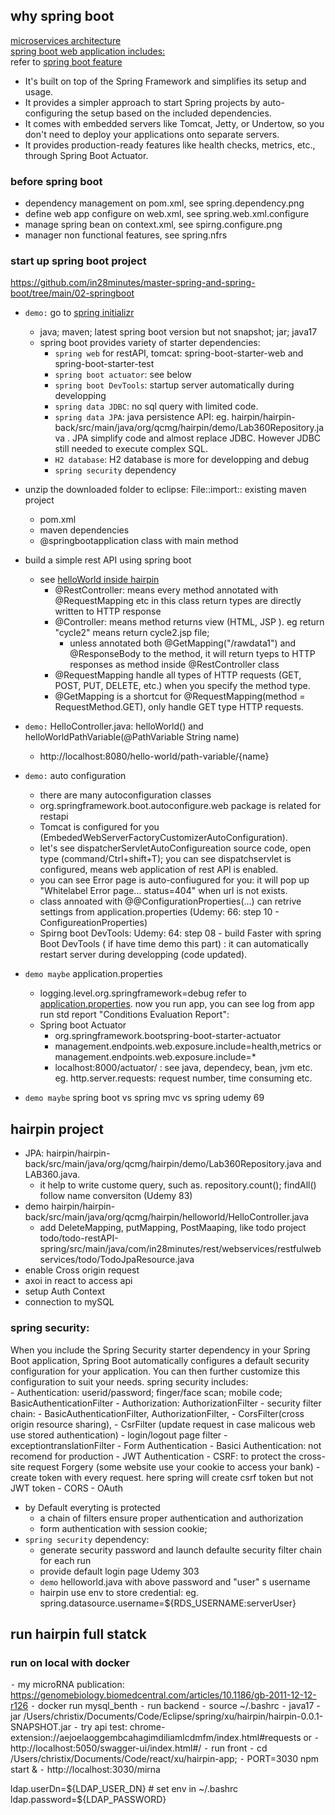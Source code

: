 ## why spring boot
[microservices architecture ](https://www.bing.com/images/search?q=microservices+architecture&form=HDRSC3&first=1) <br>
[spring boot web application includes:](https://www.bing.com/images/search?view=detailV2&ccid=xoKsqSEp&id=EC33797EF0256EA2E91E023C8E0FF478D04A29B7&thid=OIP.xoKsqSEpNgO0nHRzQW7PzAHaD5&mediaurl=https%3a%2f%2fmiro.medium.com%2fmax%2f1104%2f0*gRDrg7AZtZ6FJJg5.png&exph=580&expw=1104&q=web+application+concepts+spring+boot&simid=608011496897670007&FORM=IRPRST&ck=C173FDD7058CE4490C60128040041A34&selectedIndex=2&itb=0&ajaxhist=0&ajaxserp=0) <br>
refer to [spring boot feature](https://spring.io/projects/spring-boot)
- It's built on top of the Spring Framework and simplifies its setup and usage.
- It provides a simpler approach to start Spring projects by auto-configuring the setup based on the included dependencies. 
- It comes with embedded servers like Tomcat, Jetty, or Undertow, so you don't need to deploy your applications onto separate servers.
- It provides production-ready features like health checks, metrics, etc., through Spring Boot Actuator.
  
### before spring boot
-  dependency management on pom.xml, see spring.dependency.png
-  define web app configure on web.xml, see spring.web.xml.configure
-  manage spring bean on context.xml, see spirng.configure.png
-  manager non functional features, see spring.nfrs

### start up spring boot project
https://github.com/in28minutes/master-spring-and-spring-boot/tree/main/02-springboot
- `demo:` go to [spring initializr](https://start.spring.io/)
  - java; maven; latest spring boot version but not snapshot; jar; java17
  - spring boot provides variety of starter dependencies:
     - `spring web` for restAPI, tomcat: spring-boot-starter-web and spring-boot-starter-test
     - `spring boot actuator`: see below
     - `spring boot DevTools`: startup server automatically during developping
     - `spring data JDBC`: no sql query with limited code. 
     - `spring data JPA`: java persistence API: eg. hairpin/hairpin-back/src/main/java/org/qcmg/hairpin/demo/Lab360Repository.java . JPA simplify code and almost replace JDBC. However JDBC still needed to execute complex SQL. 
     -  `H2 database`: H2 database is more for developping and debug
     - `spring security` dependency 
- unzip the downloaded folder to eclipse: File::import:: existing maven project
    - pom.xml
    - maven dependencies
    - @springbootapplication class with main method
      
- build a simple rest API using spring boot
  - see [helloWorld inside hairpin](https://github.com/ChristinaXu2017/RestfulAPI/blob/main/hairpin/hairpin-back/src/main/java/org/qcmg/hairpin/helloworld/HelloController.java)
    - @RestController: means every method annotated with @RequestMapping etc in this class return types are directly written to HTTP response
    - @Controller: means method returns view (HTML, JSP ). eg return "cycle2" means return cycle2.jsp file;
        - unless annotated both @GetMapping("/rawdata1") and @ResponseBody to the method, it will return tyeps to HTTP responses as method inside @RestController class
    - @RequestMapping handle all types of HTTP requests (GET, POST, PUT, DELETE, etc.) when you specify the method type.
    - @GetMapping is a shortcut for @RequestMapping(method = RequestMethod.GET), only handle GET type HTTP requests.

- `demo:` HelloController.java: helloWorld() and helloWorldPathVariable(@PathVariable String name)
   - http://localhost:8080/hello-world/path-variable/{name}
 
- `demo:` auto configuration
  - there are many autoconfiguration classes
  - org.springframework.boot.autoconfigure.web package is related for restapi
  - Tomcat is configured for you (EmbededWebServerFactoryCustomizerAutoConfiguration).
  - let's see dispatcherServletAutoConfigureation source code, open type (command/Ctrl+shift+T); you can see dispatchservlet is configured, means web application of rest API is enabled.
  -  you can see Error page is auto-confiugured for you: it will pop up "Whitelabel Error page... status=404" when url is not exists.
  - class annoated with @@ConfigurationProperties(...) can retrive settings from application.properties (Udemy: 66: step 10 - ConfigureationProperties)
  - Spirng boot DevTools: Udemy: 64: step 08 - build Faster with spring Boot DevTools ( if have time demo this part) : it can automatically restart server during developping (code updated).
    
- `demo maybe` application.properties
  - logging.level.org.springframework=debug refer to [application.properties](02-springboot/src/main/resources/application.properties).  now you run app, you can see log from app run std report "Conditions Evaluation Report": 
  - Spring boot Actuator
    - <dependency><groupId>org.springframework.boot</groupId><artifactId>spring-boot-starter-actuator</artifactId></dependency>  
    - management.endpoints.web.exposure.include=health,metrics  or management.endpoints.web.exposure.include=*
    - localhost:8000/actuator/   : see java, dependecy, bean, jvm etc. eg. http.server.requests: request number, time consuming etc. 

- `demo maybe` spring boot vs spring mvc vs spring udemy 69

## hairpin project 
- JPA: hairpin/hairpin-back/src/main/java/org/qcmg/hairpin/demo/Lab360Repository.java and LAB360.java.
  - it help to write custome query, such as. repository.count(); findAll() follow name conversiton (Udemy 83)
- demo hairpin/hairpin-back/src/main/java/org/qcmg/hairpin/helloworld/HelloController.java
    - add DeleteMapping, putMapping, PostMaaping, like todo project todo/todo-restAPI-spring/src/main/java/com/in28minutes/rest/webservices/restfulwebservices/todo/TodoJpaResource.java 
- enable Cross origin request
- axoi in react to access api
- setup Auth Context
- connection to mySQL
  
### spring security:
When you include the Spring Security starter dependency in your Spring Boot application, Spring Boot automatically configures a default security configuration for your application. You can then further customize this configuration to suit your needs. spring security includes:  
    - Authentication: userid/password; finger/face scan; mobile code; BasicAuthenticationFilter
    - Authorization: AuthorizationFilter
    - security filter chain:
      - BasicAuthenticationFilter, AuthorizationFilter,
      - CorsFilter(cross origin resource sharing),
      - CsrFilter (update request in case malicous web use stored authentication)
      - login/logout page filter
      - exceptiontranslationFilter
    - Form Authentication
    - Basici Authentication: not recomend for production
    - JWT Authentication
    - CSRF: to protect the cross-site request Forgery (some website use your cookie to access your bank)
      - create token with every request. here spring will create csrf token but not JWT token
    - CORS
    - OAuth
  - by Default everyting is protected
    - a chain of filters ensure proper authentication and authorization
    - form authentication with session cookie;
 - `spring security` dependency:
   - generate security password and launch defaulte security filter chain for each run
   - provide default login page  Udemy 303
   - `demo` helloworld.java with  above password and "user" s username
   - hairpin use env to store credential: eg. spring.datasource.username=${RDS_USERNAME:serverUser}
     
## run hairpin full statck
### run on local with docker
⁃	my microRNA publication: https://genomebiology.biomedcentral.com/articles/10.1186/gb-2011-12-12-r126
	⁃	docker run mysql_benth
	⁃	run backend 
	  ⁃	source ~/.bashrc
  	⁃	java17 -jar /Users/christix/Documents/Code/Eclipse/spring/xu/hairpin/hairpin-0.0.1-SNAPSHOT.jar
  	⁃	try api test: chrome-extension://aejoelaoggembcahagimdiliamlcdmfm/index.html#requests or
  	⁃	http://localhost:5050/swagger-ui/index.html#/
	⁃	run front
	  ⁃	cd /Users/christix/Documents/Code/react/xu/hairpin-app; 
  	⁃	PORT=3030 npm start &
  	⁃	http://localhost:3030/mirna


ldap.userDn=${LDAP_USER_DN} # set env in ~/.bashrc
ldap.password=${LDAP_PASSWORD}
  
